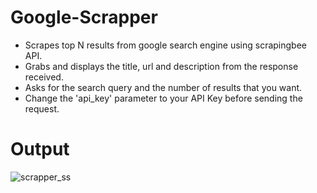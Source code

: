 # Google-Scrapper
* Scrapes top N results from google search engine using scrapingbee API.
* Grabs and displays the title, url and description from the response received.
* Asks for the search query and the number of results that you want.
* Change the 'api_key' parameter to your API Key before sending the request.
<!-- To Do: Add a number type input to let the users choose how many results they want to see. The value of this input will be stored in a const variable and passed to the 'nb_results' parameter. Also, edit the "The top 5 results are:" part to dynamically changed according to the number of results. -->

# Output
![scrapper_ss](https://github.com/anupamabhay/Google-Scrapper/assets/24754580/f397df74-a173-4336-9987-a59198d8b423)
